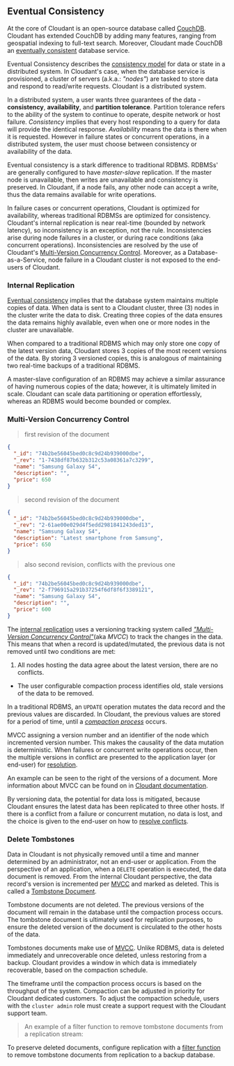 ## Eventual Consistency

At the core of Cloudant is an open-source database called [CouchDB](https://couchdb.apache.org/). Cloudant has extended CouchDB by adding many features, ranging from geospatial indexing to full-text search. Moreover, Cloudant made CouchDB an [eventually consistent](https://docs.cloudant.com/cap_theorem.html) database service.

Eventual Consistency describes the [consistency model](https://en.wikipedia.org/wiki/Consistency_model#Eventual_consistency) for data or state in a distributed system. In Cloudant's case, when the database service is provisioned, a cluster of servers (a.k.a.: *"nodes"*) are tasked to store data and respond to read/write requests. Cloudant is a distributed system.

In a distributed system, a user wants three guarantees of the data - **consistency**, **availability**, and **partition tolerance**. Partition tolerance refers to the ability of the system to continue to operate, despite network or host failure. *Consistency* implies that every host responding to a query for data will provide the identical response. *Availability* means the data is there when it is requested. However in failure states or concurrent operations, in a distributed system, the user must choose between consistency or availability of the data.

Eventual consistency is a stark difference to traditional RDBMS. RDBMSs' are generally configured to have *master-slave* replication. If the master node is unavailable, then writes are unavailable and consistency is preserved. In Cloudant, if a node fails, any other node can accept a write, thus the data  remains available for write operations.

In failure cases or concurrent operations, Cloudant is optimized for availability, whereas traditional RDBMSs are optimized for consistency. Cloudant's internal replication is near real-time (bounded by network latency), so inconsistency is an exception, not the rule. Inconsistencies arise during node failures in a cluster, or during race conditions (aka concurrent operations).  Inconsistencies are resolved by the use of Cloudant's [Multi-Version Concurrency Control](#multi-version-concurrency-control). Moreover, as a Database-as-a-Service, node failure in a Cloudant cluster is not exposed to the end-users of Cloudant.

### Internal Replication

[Eventual consistency](#eventual-consistency) implies that the database system maintains multiple copies of data. When data is sent to a Cloudant cluster, three (3) nodes in the cluster write the data to disk. Creating three copies of the data ensures the data remains highly available, even when one or more nodes in the cluster are unavailable.

When compared to a traditional RDBMS which may only store one copy of the latest version data, Cloudant stores 3 copies of the most recent versions of the data. By storing 3 versioned copies, this is analogous of maintaining two real-time backups of a traditional RDBMS.

A master-slave configuration of an RDBMS may achieve a similar assurance of having numerous copies of the data; however, it is ultimately limited in scale. Cloudant can scale data partitioning or operation effortlessly, whereas an RDBMS would become bounded or complex.

### Multi-Version Concurrency Control
> first revision of the document

```json
{
  "_id": "74b2be56045bed0c8c9d24b939000dbe",
  "_rev": "1-7438df87b632b312c53a08361a7c3299",
  "name": "Samsung Galaxy S4",
  "description": "",
  "price": 650
}
```

> second revision of the document

```json
{
  "_id": "74b2be56045bed0c8c9d24b939000dbe",
  "_rev": "2-61ae00e029d4f5edd2981841243ded13",
  "name": "Samsung Galaxy S4",
  "description": "Latest smartphone from Samsung",
  "price": 650
}
```

> also second revision, conflicts with the previous one

```json
{
  "_id": "74b2be56045bed0c8c9d24b939000dbe",
  "_rev": "2-f796915a291b37254f6df8f6f3389121",
  "name": "Samsung Galaxy S4",
  "description": "",
  "price": 600
}
```

The [internal replication](#internal-replication) uses a versioning tracking system called [*"Multi-Version Concurrency Control"*](https://docs.cloudant.com/mvcc.html)(aka *MVCC*) to track the changes in the data. This means that when a record is updated/mutated, the previous data is not removed until two conditions are met:

1. All nodes hosting the data agree about the latest version, there are no conflicts.
* The user configurable compaction process identifies old, stale versions of the data to be removed.

In a traditional RDBMS, an `UPDATE` operation mutates the data record and the previous values are discarded.  In Cloudant, the previous values are stored for a period of time, until a [*compaction process*](https://docs.cloudant.com/mvcc.html#revisions) occurs.

MVCC assigning a version number and an identifier of the node which incremented version number. This makes the causality of the data mutation is deterministic. When failures or concurrent write operations occur, then the multiple versions in conflict are presented to the application layer (or end-user) for [resolution](https://docs.cloudant.com/mvcc.html#distributed-databases-and-conflicts).  

<aside class='notice'>
An example can be seen to the right of the versions of a document.  More information about MVCC can be found on in <a href='https://docs.cloudant.com/mvcc.html'>Cloudant documentation</a>.
</aside>

By versioning data, the potential for data loss is mitigated, because Cloudant ensures the latest data has been replicated to three other hosts. If there is a conflict from a failure or concurrent mutation, no data is lost, and the choice is given to the end-user on how to [resolve conflicts](https://docs.cloudant.com/mvcc.html#how-to-resolve-conflicts).  

### Delete Tombstones

Data in Cloudant is not physically removed until a time and manner determined by an administrator, not an end-user or application. From the perspective of an application, when a `DELETE` operation is executed, the data document is removed. From the internal Cloudant perspective, the data record's version is incremented per [MVCC](#multi-version-concurrency-control) and marked as deleted. This is called a [Tombstone Document](https://docs.cloudant.com/document.html#'tombstone'-documents).

Tombstone documents are not deleted. The previous versions of the document will remain in the database until the compaction process occurs.  The tombstone document is ultimately used for replication purposes, to ensure the deleted version of the document is circulated to the other hosts of the data.

Tombstones documents make use of [MVCC](#multi-version-concurrency-control). Unlike RDBMS, data is deleted immediately and unrecoverable once deleted, unless restoring from a backup. Cloudant provides a window in which data is immediately recoverable, based on the compaction schedule.

The timeframe until the compaction process occurs is based on the throughput of the system.  Compaction can be adjusted in priority for Cloudant dedicated customers.  To adjust the compaction schedule, users with the `cluster admin` role must create a support request with the Cloudant support team.
> An example of a filter function to remove tombstone documents from a replication stream:

<aside class='success'>
To preserve deleted documents, configure replication with a <a href="https://docs.cloudant.com/document.html#'tombstone'-documents">filter function</a> to remove tombstone documents from replication to a backup database.
</aside>
